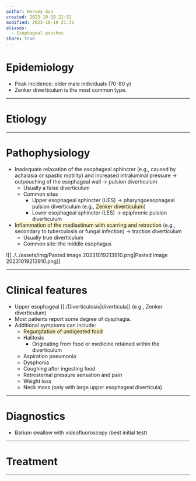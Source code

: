 ```yaml
---
author: Harvey Guo
created: 2023-10-19 21:32
modified: 2023-10-19 21:32
aliases:
  - Esophageal pouches
share: true
---
```

# Epidemiology
- Peak incidence: older male individuals (70-80 y)
- Zenker diverticulum is the most common type.

---
# Etiology


---
# Pathophysiology
- Inadequate relaxation of the esophageal sphincter (e.g., caused by achalasia or spastic motility) and increased intraluminal pressure → outpouching of the esophageal wall → pulsion diverticulum
	- Usually a false diverticulum
	- Common sites
		- Upper esophageal sphincter (UES) → pharyngoesophageal pulsion diverticulum (e.g., <span style="background:rgba(240, 200, 0, 0.2)">Zenker diverticulum</span>)
		- Lower esophageal sphincter (LES) → epiphrenic pulsion diverticulum
- <span style="background:rgba(240, 200, 0, 0.2)">Inflammation of the mediastinum with scarring and retraction</span> (e.g., secondary to tuberculosis or fungal infection) → traction diverticulum 
	- Usually true diverticulum
	- Common site: the middle esophagus

![[../../assets/img/Pasted image 20231019213910.png|Pasted image 20231019213910.png]]

---
# Clinical features
- Upper esophageal [[./Diverticulosis|diverticula]] (e.g., Zenker diverticulum)
- Most patients report some degree of dysphagia.
- Additional symptoms can include:
	- <span style="background:rgba(240, 200, 0, 0.2)">Regurgitation of undigested food</span>
	- Halitosis 
		- Originating from food or medicine retained within the diverticulum
	- Aspiration pneumonia
	- Dysphonia
	- Coughing after ingesting food
	- Retrosternal pressure sensation and pain
	- Weight loss 
	- Neck mass (only with large upper esophageal diverticula)

---
# Diagnostics
- Barium swallow with videofluoroscopy (best initial test)

---
# Treatment


---
